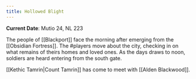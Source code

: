 ```yaml
---
title: Hollowed Blight
---
```

**Current Date**: Mutio 24, NL 223

The people of [[Blackport]] face the morning after emerging from the [[Obsidian Fortress]]. The #players move about the city, checking in on what remains of theirs homes and loved ones. As the days draws to noon, soldiers are heard entering from the south gate.

[[Kethic Tamrin|Count Tamrin]] has come to meet with [[Alden Blackwood]].
